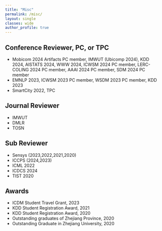 ```yaml
---
title: "Misc"
permalink: /misc/
layout: single
classes: wide
author_profile: true
---
```


## Conference Reviewer, PC, or TPC
* Mobicom 2024 Artifacts PC member, IMWUT (Ubicomp 2024), KDD 2024, AISTATS 2024, WWW 2024, ICWSM 2024 PC member, LERC-COLING 2024 PC member, AAAI 2024 PC member, SDM 2024 PC member
* EMNLP 2023, ICWSM 2023 PC member, WSDM 2023 PC member, KDD 2023
* SmartCity 2022, TPC

## Journal Reviewer
* IMWUT
* DMLR
* TOSN

## Sub Reviewer
* Sensys (2023,2022,2021,2020)
* ICCPS (2024,2023)
* ICML 2022
* ICDCS 2024
* TIST 2020

## Awards
* ICDM Student Travel Grant, 2023
* KDD Student Registration Award, 2021
* KDD Student Registration Award, 2020
* Outstanding graduates of Zhejiang Province, 2020
* Outstanding Graduate in Zhejiang University, 2020



